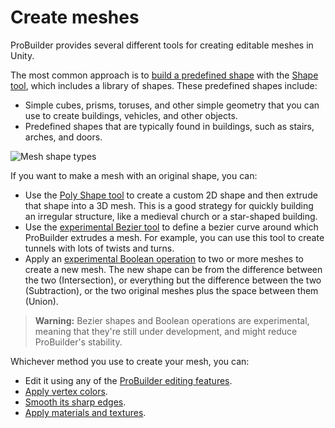 # Create meshes

ProBuilder provides several different tools for creating editable meshes in Unity. 

The most common approach is to [build a predefined shape](shape-tool.md) with the [Shape tool](shape-tool.md), which includes a library of shapes. These predefined shapes include:

* Simple cubes, prisms, toruses, and other simple geometry that you can use to create buildings, vehicles, and other objects. 
* Predefined shapes that are typically found in buildings, such as stairs, arches, and doors.

![Mesh shape types](images/ShapeToolTypes.png) 

If you want to make a mesh with an original shape, you can: 

- Use the [Poly Shape tool](polyshape.md) to create a custom 2D shape and then extrude that shape into a 3D mesh. This is a good strategy for quickly building an irregular structure, like a medieval church or a star-shaped building.
- Use the [experimental Bezier tool](bezier.md) to define a bezier curve around which ProBuilder extrudes a mesh. For example, you can use this tool to create tunnels with lots of twists and turns.
- Apply an [experimental Boolean operation](boolean.md) to two or more meshes to create a new mesh. The new shape can be from the difference between the two (Intersection), or everything but the difference between the two (Subtraction), or the two original meshes plus the space between them (Union).

>**Warning:** Bezier shapes and Boolean operations are experimental, meaning that they're still under development, and might reduce ProBuilder's stability.

Whichever method you use to create your mesh, you can:

* Edit it using any of the [ProBuilder editing features](workflow-edit.md).
* [Apply vertex colors](workflow-vertexcolors.md).
* [Smooth its sharp edges](workflow-edit-smoothing.md).
* [Apply materials and textures](workflow-materials.md).

